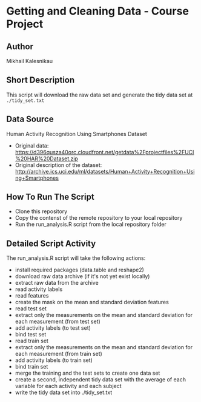 # Getting and Cleaning Data - Course Project

## Author

Mikhail Kalesnikau

## Short Description

This script will download the raw data set and generate the tidy data set at `./tidy_set.txt`

## Data Source

Human Activity Recognition Using Smartphones Dataset

* Original data: https://d396qusza40orc.cloudfront.net/getdata%2Fprojectfiles%2FUCI%20HAR%20Dataset.zip
* Original description of the dataset: http://archive.ics.uci.edu/ml/datasets/Human+Activity+Recognition+Using+Smartphones

## How To Run The Script

* Clone this repository
* Copy the contenst of the remote repository to your local repository
* Run the run\_analysis.R script from the local repository folder

## Detailed Script Activity

The run\_analysis.R script will take the following actions:

* install required packages (data.table and reshape2)
* download raw data archive (if it's not yet exist locally)
* extract raw data from the archive
* read activity labels
* read features
* create the mask on the mean and standard deviation features
* read test set
* extract only the measurements on the mean and standard deviation for each measurement (from test set)
* add activity labels (to test set)
* bind test set
* read train set
* extract only the measurements on the mean and standard deviation for each measurement (from train set)
* add activity labels (to train set)
* bind train set
* merge the training and the test sets to create one data set
* create a second, independent tidy data set with the average of each variable for each activity and each subject
* write the tidy data set into ./tidy_set.txt
